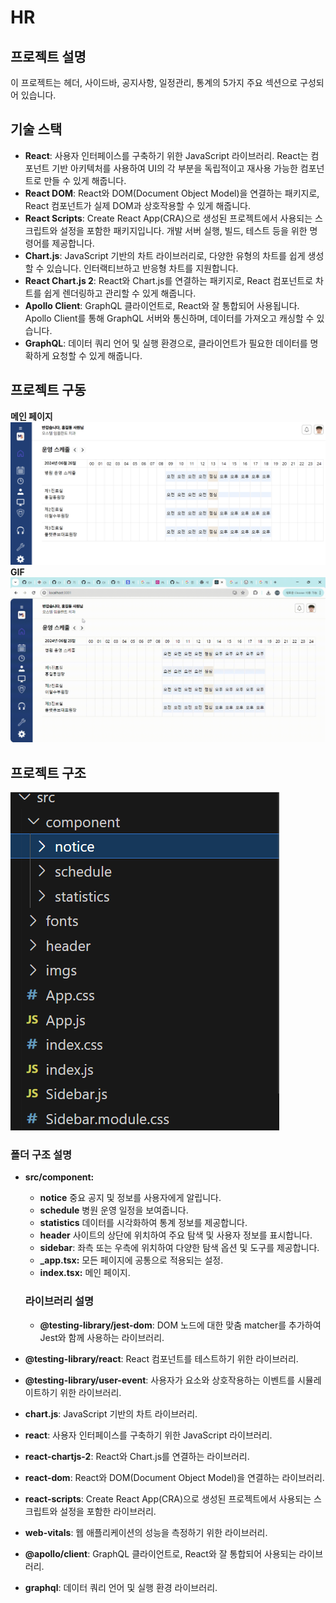 # HR
## 프로젝트 설명
이 프로젝트는 헤더, 사이드바, 공지사항, 일정관리, 통계의 5가지 주요 섹션으로 구성되어 있습니다.

## 기술 스택
- **React**: 사용자 인터페이스를 구축하기 위한 JavaScript 라이브러리. React는 컴포넌트 기반 아키텍처를 사용하여 UI의 각 부분을 독립적이고 재사용 가능한 컴포넌트로 만들 수 있게 해줍니다.
- **React DOM**: React와 DOM(Document Object Model)을 연결하는 패키지로, React 컴포넌트가 실제 DOM과 상호작용할 수 있게 해줍니다.
- **React Scripts**: Create React App(CRA)으로 생성된 프로젝트에서 사용되는 스크립트와 설정을 포함한 패키지입니다. 개발 서버 실행, 빌드, 테스트 등을 위한 명령어를 제공합니다. 
- **Chart.js**: JavaScript 기반의 차트 라이브러리로, 다양한 유형의 차트를 쉽게 생성할 수 있습니다. 인터랙티브하고 반응형 차트를 지원합니다.
- **React Chart.js 2**: React와 Chart.js를 연결하는 패키지로, React 컴포넌트로 차트를 쉽게 렌더링하고 관리할 수 있게 해줍니다.
- **Apollo Client**: GraphQL 클라이언트로, React와 잘 통합되어 사용됩니다. Apollo Client를 통해 GraphQL 서버와 통신하며, 데이터를 가져오고 캐싱할 수 있습니다.
- **GraphQL**: 데이터 쿼리 언어 및 실행 환경으로, 클라이언트가 필요한 데이터를 명확하게 요청할 수 있게 해줍니다.

## 프로젝트 구동
**메인 페이지**
![메인페이지](/public/image.png)
**GIF**
![동작하는gif](/public/GIF.gif)

## 프로젝트 구조
![폴더구조](/public/image-1.png)

### 폴더 구조 설명
- **src/component:**
  - **notice** 
  중요 공지 및 정보를 사용자에게 알립니다.
  - **schedule** 
  병원 운영 일정을 보여줍니다.
  - **statistics** 
  데이터를 시각화하여 통계 정보를 제공합니다.
  - **header**
  사이트의 상단에 위치하여 주요 탐색 및 사용자 정보를 표시합니다.
  - **sidebar**: 좌측 또는 우측에 위치하여 다양한 탐색 옵션 및 도구를 제공합니다.
  - **_app.tsx:** 모든 페이지에 공통으로 적용되는 설정.
  - **index.tsx:** 메인 페이지.

  ### 라이브러리 설명
  - **@testing-library/jest-dom**: DOM 노드에 대한 맞춤 matcher를 추가하여 Jest와 함께 사용하는 라이브러리.
- **@testing-library/react**: React 컴포넌트를 테스트하기 위한 라이브러리.
- **@testing-library/user-event**: 사용자가 요소와 상호작용하는 이벤트를 시뮬레이트하기 위한 라이브러리.
- **chart.js**: JavaScript 기반의 차트 라이브러리.
- **react**: 사용자 인터페이스를 구축하기 위한 JavaScript 라이브러리.
- **react-chartjs-2**: React와 Chart.js를 연결하는 라이브러리.
- **react-dom**: React와 DOM(Document Object Model)을 연결하는 라이브러리.
- **react-scripts**: Create React App(CRA)으로 생성된 프로젝트에서 사용되는 스크립트와 설정을 포함한 라이브러리.
- **web-vitals**: 웹 애플리케이션의 성능을 측정하기 위한 라이브러리.
- **@apollo/client**: GraphQL 클라이언트로, React와 잘 통합되어 사용되는 라이브러리.
- **graphql**: 데이터 쿼리 언어 및 실행 환경 라이브러리.